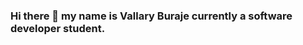 ### Hi there 👋 my name is Vallary Buraje currently a software developer student.

<!--
**BurajeVallary/BurajeVallary** is a ✨ _special_ ✨ repository because its `README.md` (this file) appears on your GitHub profile.

Here are some ideas to get you started:

- 🔭 I’m currently a software developer student
- 🌱 I’m currently learning Kotlin,Python and JavaScript.
- 👯  An aspiring software developer eager to join the tech community
- 💬 Ask me about ...
- 📫 How to reach me:You can reach me through Github,Twitter,Email and LinkedIn
- 😄 Pronouns Her/She
- ⚡ Fun fact:I love being calm 
-->
